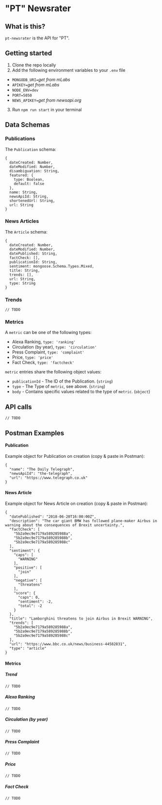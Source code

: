 # "PT" Newsrater

## What is this?
`pt-newsrater` is the API for "PT".

## Getting started
1. Clone the repo locally
2. Add the following environment variables to your `.env` file
* `MONGODB_URI=`_get from mLabs_
* `APIKEY=`_get from mLabs_
* `NODE_ENV=dev`
* `PORT=5050`
* `NEWS_APIKEY=`_get from newsapi.org_
3. Run `npm run start` in your terminal

## Data Schemas

### Publications
The `Publication` schema:
```
{
  dateCreated: Number,
  dateModified: Number,
  disambiguation: String,
  featured: {
    type: Boolean,
    default: false
  },
  name: String,
  newsApiId: String,
  shortenedUrl: String,
  url: String
}
```

### News Articles
The `Article` schema:
```
{
  dateCreated: Number,
  dateModified: Number,
  datePublished: String,
  factCheck: [],
  publicationId: String,
  sentiment: mongoose.Schema.Types.Mixed,
  title: String,
  trends: [],
  url: String,
  type: String
}
```

### Trends
```
// TODO
```

### Metrics
A `metric` can be one of the following types:
* Alexa Ranking, `type: 'ranking'`
* Circulation (by year), `type: 'circulation'`
* Press Complaint, `type: 'complaint'`
* Price, `type: 'price'`
* Fact Check, `type: 'factcheck'`

`metric` entries share the following object values:
* `publicationId` - The ID of the Publication. (`string`)
* `type` - The Type of `metric`, see above. (`string`)
* `body` - Contains specific values related to the type of `metric`. (`object`)

## API calls
```
// TODO
```

## Postman Examples

#### Publication
Example object for Publication on creation (copy & paste in Postman):
```
{
  "name": "The Daily Telegraph",
  "newsApiId": "the-telegraph",
  "url": "https://www.telegraph.co.uk"
}
```

#### News Article
Example object for News Article on creation (copy & paste in Postman):
```
{
  "datePublished": "2018-06-20T16:00:00Z",
  "description": "The car giant BMW has followed plane-maker Airbus in warning about the consequences of Brexit uncertainty.",
  "factCheck": [
    "5b2a9ec9e7179a589285988a",
    "5b2a9ec9e7179a589285988b",
    "5b2a9ec9e7179a589285988c"
  ],
  "sentiment": {
    "caps": [
      "WARNING"
    ],
    "positive": [
      "join"
    ],
    "negative": [
      "threatens"
    ],
    "score": {
      "caps": 0,
      "sentiment": -2,
      "total": -2
    }
  },
  "title": "Lamborghini threatens to join Airbus in Brexit WARNING",
  "trends": [
    "5b2a9ec9e7179a589285988a",
    "5b2a9ec9e7179a589285988b",
    "5b2a9ec9e7179a589285988c"
  ],
  "url": "https://www.bbc.co.uk/news/business-44582831",
  "type": "article"
}
```

#### Metrics
##### Trend
```
// TODO
```

##### Alexa Ranking
```
// TODO
```

##### Circulation (by year)
```
// TODO
```

##### Press Complaint
```
// TODO
```

##### Price
```
// TODO
```

##### Fact Check
```
// TODO
```
